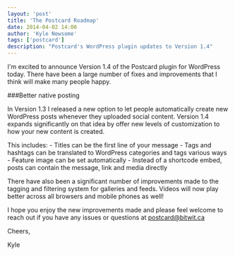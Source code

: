 ```yaml
---
layout: 'post'
title: 'The Postcard Roadmap'
date: 2014-04-02 14:00
author: 'Kyle Newsome'
tags: ['postcard']
description: "Postcard's WordPress plugin updates to Version 1.4"
---
```


I'm excited to announce Version 1.4 of the Postcard plugin for WordPress today. There have been a large number of fixes and improvements
that I think will make many people happy.

###Better native posting

In Version 1.3 I released a new option to let people automatically create new WordPress posts whenever they uploaded social content.
Version 1.4 expands significantly on that idea by offer new levels of customization to how your new content is created.

This includes:
    - Titles can be the first line of your message
    - Tags and hashtags can be translated to WordPress categories and tags various ways
    - Feature image can be set automatically
    - Instead of a shortcode embed, posts can contain  the message, link and media directly

There have also been a significant number of improvements made to the tagging and filtering system for galleries and feeds. Videos
will now play better across all browsers and mobile phones as well!

I hope you enjoy the new improvements made and please feel welcome to reach out if you have any issues or questions at [postcard@bitwit.ca](mailto:postcard@bitwit.ca)

Cheers,

Kyle